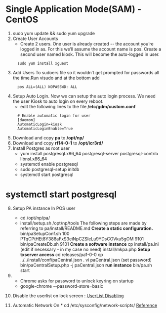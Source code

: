# Single Application Mode(SAM) - CentOS

1. sudo yum update && sudo yum upgrade
2. Create User Accounts
   * Create 2 users. One user is already created -- the account you’re logged in as. For this we’ll assume the account name is pos. Create a second user named kiosk. This will become the auto-logged in user.
   ~~~
     sudo yum install xguest
3. Add Users To sudoers file so it wouldn’t get prompted for passwords all the time.Run visudo and at the bottom add
    ~~~
      pos ALL=(ALL) NOPASSWD: ALL
4. Setup Auto Login. Now we can setup the auto login process. We need the user Kiosk to auto login on every reboot. 
   * edit the following lines to the file __/etc/gdm/custom.conf__
    ~~~~~ 
      # Enable automatic login for user
      [daemon]
      AutomaticLogin=kiosk
      AutomaticLoginEnable=True
    ~~~~~ 
5. Download and copy  __pa__ to __/opt/np/__
6. Download and copy  __rf14-0-1__ to __/opt/icr3rd/__
7. Install Postgres as root user
   * yum install postgresql.x86_64  postgresql-server postgresql-contrib  libnsl.x86_64
   * systemctl enable postgresql
   * sudo postgresql-setup initdb
   * systemctl start postgresql
   
# systemctl start postgresql
8. Setup PA instance In POS user
   * cd /opt/np/pa/
   * install/setup.sh /opt/np/tools
    The following steps are made by referring to pa/install/README.md
    __Create a static configuration.__
    bin/paSetupConf.sh 100 PTqCPtHEt8Y388aFxS3eiNpCZSIeLu9YDsCOVku5gOM 9101
    bin/paCreateDb.sh 9101
    __Create a software instance__
    cp install/pa.ini
    (edit if necessary - in my case no need)
    install/mkpa.php
    __Setup txserver access__
    cd releases/pa1-0-0
    cp ../../install/conf/paCentral.json .
    vi paCentral.json                (set password)
    bin/paCentralSetup.php -j paCentral.json
    __run instance__
    bin/pa.sh start
    
5. * Chrome asks for password to unlock keyring on startup
   * google-chrome --password-store=basic
6. Disable the userlist on lock screen : [UserList Disabling](https://help.gnome.org/admin/system-admin-guide/stable/login-userlist-disable.html.en)

8. Automatic Network On 
        * cd /etc/sysconfig/network-scripts/ [Reference](https://wiki.centos.org/FAQ/CentOS7) 
        

     
